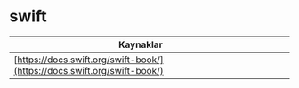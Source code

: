 # swift

| Kaynaklar                                                                |   |   |
| ------------------------------------------------------------------------ | - | - |
| [https://docs.swift.org/swift-book/](https://docs.swift.org/swift-book/) |   |   |
